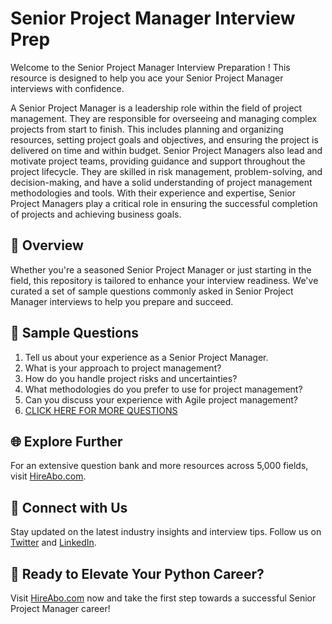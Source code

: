 # Senior Project Manager Interview Prep

Welcome to the Senior Project Manager Interview Preparation ! This resource is designed to help you ace your Senior Project Manager interviews with confidence.

A Senior Project Manager is a leadership role within the field of project management. They are responsible for overseeing and managing complex projects from start to finish. This includes planning and organizing resources, setting project goals and objectives, and ensuring the project is delivered on time and within budget. Senior Project Managers also lead and motivate project teams, providing guidance and support throughout the project lifecycle. They are skilled in risk management, problem-solving, and decision-making, and have a solid understanding of project management methodologies and tools. With their experience and expertise, Senior Project Managers play a critical role in ensuring the successful completion of projects and achieving business goals.

## 🚀 Overview

Whether you're a seasoned Senior Project Manager or just starting in the field, this repository is tailored to enhance your interview readiness. We've curated a set of sample questions commonly asked in Senior Project Manager interviews to help you prepare and succeed.

## 📝 Sample Questions

1. Tell us about your experience as a Senior Project Manager.
2. What is your approach to project management?
3. How do you handle project risks and uncertainties?
4. What methodologies do you prefer to use for project management?
5. Can you discuss your experience with Agile project management?
6. [CLICK HERE FOR MORE QUESTIONS](https://hireabo.com/job/1_3_1/Senior%20Project%20Manager)

## 🌐 Explore Further

For an extensive question bank and more resources across 5,000 fields, visit [HireAbo.com](https://www.hireabo.com).

## 📱 Connect with Us

Stay updated on the latest industry insights and interview tips. Follow us on [Twitter](https://twitter.com/hireabo) and [LinkedIn](https://www.linkedin.com/in/hire-abo-3609972a8/).

## 🚀 Ready to Elevate Your Python Career?

Visit [HireAbo.com](https://www.hireabo.com) now and take the first step towards a successful Senior Project Manager career!